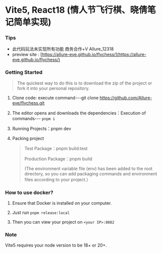# Vite5, React18 (情人节飞行棋、晓倩笔记简单实现)


### Tips

- 此代码玩法未实现所有功能 商务合作+V Allure_12318
- preview site :  [https://allure-eve.github.io/flychess/](https://allure-eve.github.io/flychess/)
### Getting Started

> The quickest way to do this is to download the zip of the project or fork it into your personal repository.

1. Clone code: execute command---git clone https://github.com/Allure-eve/flychess.git

2. The editor opens and downloads the dependencies：Execution of commands--- `pnpm i`

3. Running Projects：pnpm dev

4. Packing project

   > Test Package：pnpm build:test
   >
   > Production Package：pnpm build
   >
   > (The environment variable file (env) has been added to the root directory, so you can add packaging commands and environment files according to your project.）

### How to use docker?

1. Ensure that Docker is installed on your computer.

2. Just run `pnpm release:local`

3. Then you can view your project on `<your IP>:8082`

### Note

Vite5 requires your node version to be 18+ or 20+.
